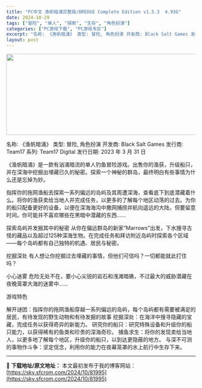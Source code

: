 ```yaml
---
title: "PC中文 渔帆暗涌完整版/DREDGE Complete Edition v1.5.3  4.93G"
date: 2024-10-29
tags: ["冒险", "单人", "探索", "生存", "角色扮演"]
categories: ["PC游戏下载", "PC游戏专区"]
excerpt: "名称: 《渔帆暗涌》 类型: 冒险, 角色扮演 开发商: Black Salt Games 发行商: Team17 系列: Team17 Digital 发行日期: 2023 年 3 月 31 日 《渔帆暗涌》是一款有汹涌暗流的单人钓鱼冒险游戏。出售你的渔获，升级船只，并在深海中挖掘出埋藏已久的秘密&hellip;"
layout: post
---
```


<img class="aligncenter size-full wp-image-81996" src="https://sky.sfcrom.com/wp-content/uploads/2024/10/2024102907490046.webp" alt="" width="660" height="215" />

名称: 《渔帆暗涌》
类型: 冒险, 角色扮演
开发商: Black Salt Games
发行商: Team17
系列: Team17 Digital
发行日期: 2023 年 3 月 31 日

《渔帆暗涌》是一款有汹涌暗流的单人钓鱼冒险游戏。出售你的渔获，升级船只，并在深海中挖掘出埋藏已久的秘密。探索一个神秘的群岛，最终明白有些事情为什么还是忘掉为妙。

指挥你的拖网渔船去探索一系列偏远的岛屿及其周遭深海，查看底下到底潜藏着什么。将你的渔获卖给当地人并完成任务，以更多的了解每个地区动荡的过去。为你的船只配备更好的设备，以便在深海海沟中撒网捕捞并航向遥远的大陆，但要留意时间。你可能并不喜欢哪些在黑暗中潜藏的东西……

探索岛屿并发掘其中的秘密
从你在偏远群岛的新家“Marrows”出发，下水搜寻古怪的藏品以及超过125种深海生物。在完成任务和拜访附近岛屿时探索各个区域——每个岛屿都有自己独特的机遇、居民与秘密。

挖掘深处
有人想让你挖掘过去埋藏的事情，但他们可信吗？一切都能就此打住吗？

小心迷雾
危险无处不在，要小心尖锐的岩石和浅滩暗礁，不过最大的威胁潜藏在夜晚笼罩大海的迷雾中……

游戏特色

解开谜团：指挥你的拖网渔船穿越一系列偏远的岛屿，每个岛屿都有需要被满足的居民，有待发现的野生动物和有待发掘的故事
挖掘深处：在海洋中搜寻隐藏的宝藏，完成任务以获得奇异的新能力。
研究你的船只：研究特殊设备和升级你的船只能力，以获得稀有的鱼类和珍贵的深海奇珍。
捕鱼求生：将你的发现卖给当地人，以更多地了解每个地区，升级你的船只，以到达更隐蔽的地方。
与深不可测的事物作斗争：坚定信念，利用你的能力在夜幕笼罩的水上航行中生存下来。

---
📖 **下载地址/原文地址：** 本文最初发布于我的博客网站：[https://sky.sfcrom.com/2024/10/81995](https://sky.sfcrom.com/2024/10/81995)
